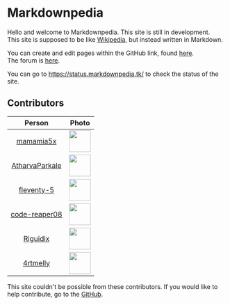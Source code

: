 # Markdownpedia
Hello and welcome to Markdownpedia. This site is still in development.  
This site is supposed to be like [Wikipedia](https://wikipedia.org/), but instead written in Markdown.  

You can create and edit pages within the GitHub link, found [here](https://github.com/mamamia5x/markdownpedia).  
The forum is [here](https://github.com/mamamia5x/markdownpedia/discussions).

You can go to https://status.markdownpedia.tk/ to check the status of the site.

## Contributors 
| Person | Photo
| :-----------: | :-----------: |
| [mamamia5x](https://github.com/mamamia5x)| <img src="https://avatars.githubusercontent.com/u/57536929?s=460&u=c5da7e12240ae29870b887393c4bf2f566676ed8&v=4" width=50 height=50 />
| [AtharvaParkale](https://github.com/AtharvaParkale)| <img src="https://avatars.githubusercontent.com/u/71985594?s=460&u=13922e96be56ff40725bf5fa75dc80dc52fee828&v=4" width=50 height=50 />|
[fleventy-5](https://github.com/fleventy-5)|<img src="https://avatars.githubusercontent.com/u/78148524?s=460&v=4" width=50 height=50/>|
| [code-reaper08](https://github.com/code-reaper08)|<img src="https://avatars.githubusercontent.com/u/64256342?s=460&u=30cc3b1849943618561d96d7c653f130c9aa0843&v=4" width=50 height=50 />
| [Riguidix](https://github.com/Riguidix) |<img src="https://avatars.githubusercontent.com/u/24213002?s=460&u=f9e1222220233d2aaa78a15806dfa543e8744efb&v=4" width=50 height=50>|
[4rtmelly](https://github.com/4rtmelly/)|<img src="https://avatars.githubusercontent.com/u/60700094?s=460&u=afeccbc5cfd40aa73365d1415ca863dcde9ff0fe&v=4" width=50 height=50>

This site couldn't be possible from these contributors. If you would like to help contribute, go to the [GitHub](https://github.com/mamamia5x/markdownpedia). 
<!-- Just as a note, Markdownpedia started on January 23rd, 2021 -->